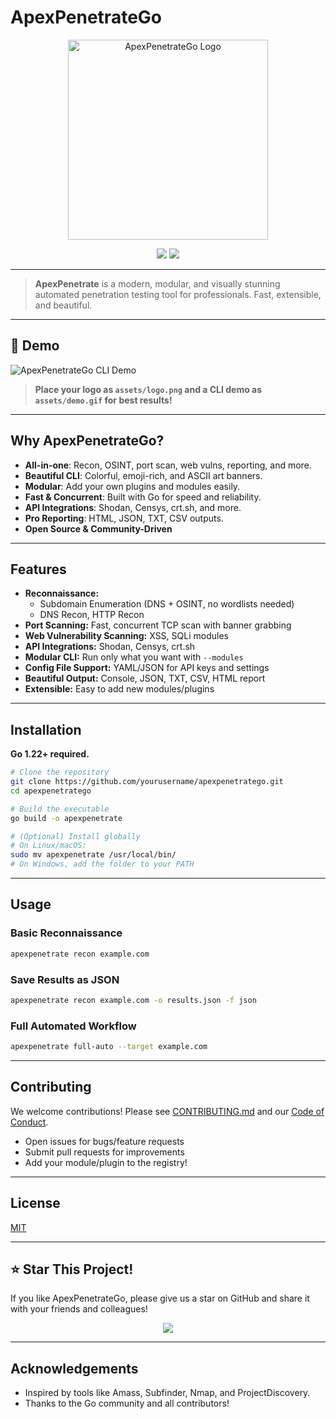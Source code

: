 # ApexPenetrateGo

<p align="center">
  <img src="assets/logo.png" width="320" alt="ApexPenetrateGo Logo"/>
</p>

<p align="center">
  <a href="https://github.com/sbeving/ApexPenetrate/stargazers"><img src="https://img.shields.io/github/stars/yourusername/apexpenetratego?style=social"/></a>
  <img src="https://img.shields.io/github/license/sbeving/ApexPenetrate"/>
</p>

---

> **ApexPenetrate** is a modern, modular, and visually stunning automated penetration testing tool for professionals. Fast, extensible, and beautiful.

---

## 🚀 Demo

![ApexPenetrateGo CLI Demo](assets/demo.gif)

> **Place your logo as `assets/logo.png` and a CLI demo as `assets/demo.gif` for best results!**

---

## Why ApexPenetrateGo?
- **All-in-one**: Recon, OSINT, port scan, web vulns, reporting, and more.
- **Beautiful CLI**: Colorful, emoji-rich, and ASCII art banners.
- **Modular**: Add your own plugins and modules easily.
- **Fast & Concurrent**: Built with Go for speed and reliability.
- **API Integrations**: Shodan, Censys, crt.sh, and more.
- **Pro Reporting**: HTML, JSON, TXT, CSV outputs.
- **Open Source & Community-Driven**

---

## Features

* **Reconnaissance:**
    * Subdomain Enumeration (DNS + OSINT, no wordlists needed)
    * DNS Recon, HTTP Recon
* **Port Scanning:** Fast, concurrent TCP scan with banner grabbing
* **Web Vulnerability Scanning:** XSS, SQLi modules
* **API Integrations:** Shodan, Censys, crt.sh
* **Modular CLI:** Run only what you want with `--modules`
* **Config File Support:** YAML/JSON for API keys and settings
* **Beautiful Output:** Console, JSON, TXT, CSV, HTML report
* **Extensible:** Easy to add new modules/plugins

---

## Installation

**Go 1.22+ required.**

```sh
# Clone the repository
git clone https://github.com/yourusername/apexpenetratego.git
cd apexpenetratego

# Build the executable
go build -o apexpenetrate

# (Optional) Install globally
# On Linux/macOS:
sudo mv apexpenetrate /usr/local/bin/
# On Windows, add the folder to your PATH
```

---

## Usage

### Basic Reconnaissance

```sh
apexpenetrate recon example.com
```

### Save Results as JSON

```sh
apexpenetrate recon example.com -o results.json -f json
```

### Full Automated Workflow

```sh
apexpenetrate full-auto --target example.com
```

---

## Contributing

We welcome contributions! Please see [CONTRIBUTING.md](CONTRIBUTING.md) and our [Code of Conduct](CODE_OF_CONDUCT.md).

- Open issues for bugs/feature requests
- Submit pull requests for improvements
- Add your module/plugin to the registry!

---

## License

[MIT](LICENSE)

---

## ⭐️ Star This Project!
If you like ApexPenetrateGo, please give us a star on GitHub and share it with your friends and colleagues!

<p align="center">
  <a href="https://github.com/yourusername/apexpenetratego/stargazers">
    <img src="https://img.shields.io/github/stars/yourusername/apexpenetratego?style=social"/>
  </a>
</p>

---

## Acknowledgements
- Inspired by tools like Amass, Subfinder, Nmap, and ProjectDiscovery.
- Thanks to the Go community and all contributors!
